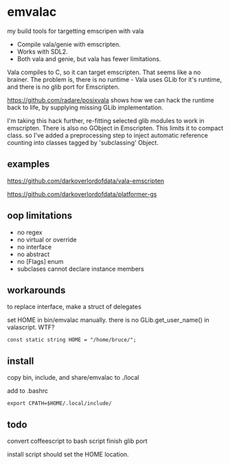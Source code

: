 # emvalac

my build tools for targetting emscripen with vala


* Compile vala/genie with emscripten. 
* Works with SDL2. 
* Both vala and genie, but vala has fewer limitations.

Vala compiles to C, so it can target emscripten. That seems like a no brainer. 
The problem is, there is no runtime - Vala uses GLib for it's runtime, and there is no glib port for Emscripten. 

https://github.com/radare/posixvala shows how we can hack the runtime back to life, by supplying missing GLib implementation.

I'm taking this hack further, re-fitting selected glib modules to work in emscripten. 
There is also no GObject in Emscripten. This limits it to compact class. so I've added a preprocessing step to inject automatic reference counting into classes tagged by 'subclassing' Object.

## examples

https://github.com/darkoverlordofdata/vala-emscripten

https://github.com/darkoverlordofdata/platformer-gs

## oop limitations

* no regex
* no virtual or override
* no interface
* no abstract
* no [Flags] enum
* subclases cannot declare instance members

## workarounds
to replace interface, make a struct of delegates

set HOME in bin/emvalac manually. there is no GLib.get_user_name() in valascript. WTF?

	const static string HOME = "/home/bruce/";


## install
copy bin, include, and share/emvalac to ./local

add to .bashrc

    export CPATH=$HOME/.local/include/




## todo
convert coffeescript to bash script
finish glib port

install script should set the HOME location.